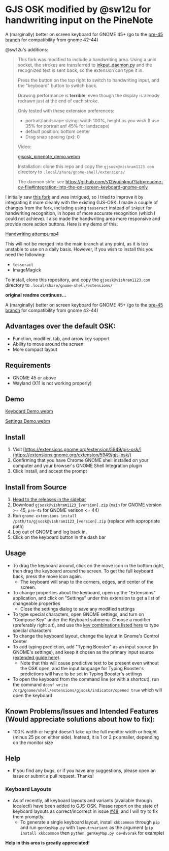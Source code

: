 # GJS OSK modified by @sw12u for handwriting input on the PineNote
A (marginally) better on screen keyboard for GNOME 45+ (go to the [pre-45 branch](https://github.com/Vishram1123/gjs-osk/tree/pre-45) for compatibility from gnome 42-44)

@sw12u's additions:
> This fork was modified to include a handwriting area. Using a unix socket, the strokes are transferred to [inkput_daemon.py](https://github.com/s12wu/inkput/blob/main/inkput_daemon.py) and the recognized text is sent back, so the extension can type it in.
>
> Press the button on the top right to switch to handwriting input, and the "keyboard" button to switch back.
>
> Drawing performance is **terrible**, even though the display is already redrawn just at the end of each stroke.
>
> Only tested with these extension preferences:
> - portrait/landscape sizing: width 100%, height as you wish (I use 35% for portrait anf 45% for landscape)
> - default position: bottom center
> - Drag snap spacing (px): 0
>
> Video:
>
> [gjsosk_pinenote_demo.webm](https://github.com/user-attachments/assets/a1928fe6-ca6f-4288-9017-a13e81f8b952)
>
>
> Installation: clone this repo and copy the `gjsosk@vishram1123.com` directory to `.local/share/gnome-shell/extensions/`
>
> The daemon side: see https://github.com/s12wu/inkput?tab=readme-ov-file#integration-into-the-on-screen-keyboard-gnome-only

I initially saw [this fork](https://github.com/s12wu/gjs-osk) and was intrigued, so I tried to improve it by integrating it more cleanly with the existing GJS-OSK. I made a couple of changes from the fork, including using `tesseract` instead of `inkput` for handwriting recognition, in hopes of more accurate recognition (which I could not achieve). I also made the handwriting area more responsive and provide more action buttons. Here is my demo of this:



[Handwriting attempt.mp4](https://github.com/user-attachments/assets/ece4a1c4-ebf4-44f6-99e3-cc43be1b4170)



This will not be merged into the main branch at any point, as it is too unstable to use on a daily basis. However, if you wish to install this you need the following:
- `tesseract`
- ImageMagick

To install, clone this repository, and copy the `gjsosk@vishram1123.com` directory to `.local/share/gnome-shell/extensions/`

**original readme continues...**


A (marginally) better on screen keyboard for GNOME 45+ (go to the [pre-45 branch](https://github.com/Vishram1123/gjs-osk/tree/pre-45) for compatibility from gnome 42-44)

## Advantages over the default OSK:
-	Function, modifier, tab, and arrow key support
-	Ability to move around the screen
-	More compact layout
## Requirements
- GNOME 45 or above
- Wayland (X11 is not working properly)
## Demo
[Keyboard Demo.webm](https://user-images.githubusercontent.com/64966832/210458851-1b91adba-f6e4-4d40-b0d5-dba2c46cc354.webm)

[Settings Demo.webm](https://user-images.githubusercontent.com/64966832/210458854-eb458311-3d3f-4edb-93df-f5b8334d4cbc.webm)

## Install
1. Visit [https://extensions.gnome.org/extension/5949/gjs-osk/](https://extensions.gnome.org/extension/5949/gjs-osk/)
2. Confirming that you have Chrome GNOME shell installed on your computer and your browser's GNOME Shell Integration plugin
3. Click Install, and accept the prompt
## Install from Source
1. [Head to the releases in the sidebar](https://github.com/Vishram1123/gjs-osk/releases/latest)
2. Download `gjsosk@vishram1123_[version].zip` (`main` for GNOME version >= 45, `pre-45` for GNOME verison <= 44)
3. Run `gnome-extensions install /path/to/gjsosk@vishram1123_[version].zip` (replace with appropriate path)
4. Log out of GNOME and log back in. 
5. Click on the keyboard button in the dash bar
## Usage
- To drag the keyboard around, click on the move icon in the bottom right, then drag the keyboard around the screen. To get the full keyboard back, press the move icon again.
  - The keyboard will snap to the corners, edges, and center of the screen.
- To change properties about the keyboard, open up the "Extensions" application, and click on "Settings" under this extension to get a list of changeable properties
  - Close the settings dialog to save any modified settings
- To type special characters, open GNOME settings, and turn on "Compose Key" under the Keyboard submenu. Choose a modifier (preferably right alt), and use the [key combinations listed here](https://en.wikipedia.org/wiki/Compose_key#Common_compose_combinations) to type special characters
- To change the keyboard layout, change the layout in Gnome's Control Center
- To add typing prediction, add "Typing Booster" as an input source (in GNOME's settings), and keep it chosen as the primary input source [(extended guide here)](https://mike-fabian.github.io/ibus-typing-booster/docs/user/).
  - Note that this will cause predictive text to be present even without the OSK open, and the input language for Typing Booster's predictions will have to be set in Typing Booster's settings 
- To open the keyboard from the command line (or with a shortcut), run the command `dconf write /org/gnome/shell/extensions/gjsosk/indicator/opened true` which will open the keyboard 
## Known Problems/Issues and Intended Features (Would appreciate solutions about how to fix):
- 100% width or height doesn't take up the full monitor width or height (minus 25 px on either side). Instead, it is 1 or 2 px smaller, depending on the monitor size
## Help
- If you find any bugs, or if you have any suggestions, please open an issue or submit a pull request. Thanks!
### Keyboard Layouts
- As of recently, all keyboard layouts and variants (available through localectl) have been added to GJS-OSK. Please report on the state of keyboard layouts as correct/incorrect in issue [#48](https://github.com/Vishram1123/gjs-osk/issues/48), and I will try to fix them promptly.
  - To generate a single keyboard layout, install `xkbcommon` through `pip` and run `genKeyMap.py` with `layout+variant` as the argument (`pip install xkbcommon` then `python genKeyMap.py de+dvorak` for example)

**Help in this area is greatly appreciated!**
